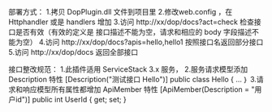 ﻿
部署方式：
1.拷贝 DopPlugin.dll 文件到项目里
2.修改web.config ，在 Httphandler 或是 handlers 增加 <add name="dophandler" path="/dop/*" verb="*" type="DopPlugin.DopHandler,DopPlugin" />
3.访问 http://xx/dop/docs?act=check 检查接口是否有效（有效的定义是 接口描述不能为空，请求和相应的 body 字段描述不能为空）
4.访问 http://xx/dop/docs?apis=hello,hello1 按照接口名返回部分接口
5.访问 http://xx/dop/docs 返回全部接口

接口整改规范：
1.此插件适用 ServiceStack 3.x 服务，
2.服务请求模型添加 Description 特性
	[Description("测试接口 Hello")]
    public class Hello
    { ... ｝
3.请求和响应模型所有属性都增加 ApiMember 特性
	[ApiMember(Description = "用户id")]
    public int UserId { get; set; }